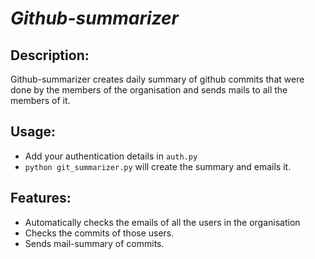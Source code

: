 *Github-summarizer*
========================

Description:
------------------------
Github-summarizer creates daily summary of github commits that were done by the members of the organisation and sends mails to all the members of it.

Usage:
-------------------------
* Add your authentication details in `auth.py`
* `python git_summarizer.py` will create the summary and emails it.

Features:
--------------------------
- Automatically checks the emails of all the users in the organisation
- Checks the commits of those users.
- Sends mail-summary of commits.
